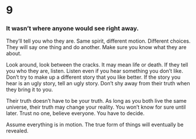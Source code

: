 # 9

### It wasn’t where anyone would see right away.

They’ll tell you who they are. Same spirit, different motion. Different choices. 
They will say one thing and do another. Make sure you know what they are about.

Look around, look between the cracks. It may mean life or death. If they tell you who they are, listen. Listen even if you hear something you don’t like. Don’t try to make up a different story that you like better. If the story you hear is an ugly story, tell an ugly story. Don’t shy away from their truth when they bring it to you.

Their truth doesn’t have to be your truth.  As long as you both live the same universe, their truth may change your reality. You won’t know for sure until later. Trust no one, believe everyone. You have to decide.

Assume everything is in motion. The true form of things will eventually be revealed. 